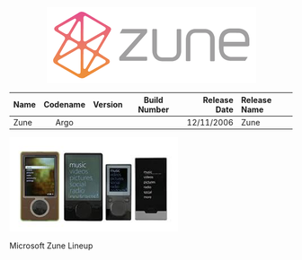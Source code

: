 <p align="center">
  <img src="https://github.com/InstallingEverything/MicrosoftBuildNumbers/blob/main/Images/Zune/Zune.png" />
</p>



| Name                                                   | Codename          | Version | Build Number      | Release Date | Release Name                                             |
| :----------------------------------------------------- | :---------------: | :-----: | :---------------: | -----------: | :------------------------------------------------------- |
| Zune                                                   | Argo              |         |                   |  12/11/2006  | Zune                                                     |

![Zune Lineup](https://github.com/InstallingEverything/MicrosoftBuildNumbers/blob/main/Images/Zune/Lineup.jpeg)

Microsoft Zune Lineup